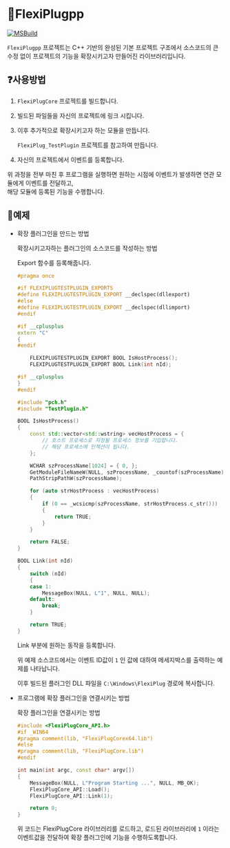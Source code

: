  # 📌FlexiPlugpp

[![MSBuild](https://github.com/kjm99d/FlexiPlugpp/actions/workflows/msbuild.yml/badge.svg)](https://github.com/kjm99d/FlexiPlugpp/actions/workflows/msbuild.yml)

`FlexiPlugpp` 프로젝트는 C++ 기반의 완성된 기본 프로젝트 구조에서 소스코드의 큰 수정 없이 프로젝트의 기능을 확장시키고자 만들어진 라이브러리입니다.

## ❓**사용방법**

1. `FlexiPlugCore` 프로젝트를 빌드합니다.
2. 빌드된 파일들을 자신의 프로젝트에 링크 시킵니다.
3. 이후 추가적으로 확장시키고자 하는 모듈을 만듭니다.
   
    `FlexiPlug_TestPlugin` 프로젝트를 참고하여 만듭니다.
4. 자신의 프로젝트에서 이벤트를 등록합니다.

위 과정을 전부 마친 후 프로그램을 실행하면 원하는 시점에 이벤트가 발생하면 연관 모듈에게 이벤트를 전달하고,   
해당 모듈에 등록된 기능을 수행합니다.
    

## 📖**예제**

- 확장 플러그인을 만드는 방법
  
    확장시키고자하는 플러그인의 소스코드를 작성하는 방법
    
    Export 함수를 등록해줍니다.
    
    ```cpp
    #pragma once
    
    #if FLEXIPLUGTESTPLUGIN_EXPORTS
    #define FLEXIPLUGTESTPLUGIN_EXPORT __declspec(dllexport)
    #else
    #define FLEXIPLUGTESTPLUGIN_EXPORT __declspec(dllimport)
    #endif
    
    #if __cplusplus
    extern "C"
    {
    #endif
    
        FLEXIPLUGTESTPLUGIN_EXPORT BOOL IsHostProcess();
        FLEXIPLUGTESTPLUGIN_EXPORT BOOL Link(int nId);
    
    #if __cplusplus
    }
    #endif
    
    ```
    
    ```cpp
    #include "pch.h"
    #include "TestPlugin.h"
    
    BOOL IsHostProcess()
    {
        const std::vector<std::wstring> vecHostProcess = {
            // 호스트 프로세스로 지정될 프로세스 정보를 기입합니다.
            // 해당 프로세스에 인젝션이 됩니다.
        };
    
        WCHAR szProcessName[1024] = { 0, };
        GetModuleFileNameW(NULL, szProcessName, _countof(szProcessName));
        PathStripPathW(szProcessName);
    
        for (auto strHostProcess : vecHostProcess)
        {
            if (0 == _wcsicmp(szProcessName, strHostProcess.c_str()))
            {
                return TRUE;
            }
        }
    
        return FALSE;
    }
    
    BOOL Link(int nId)
    {
        switch (nId)
        {
        case 1:
            MessageBox(NULL, L"1", NULL, NULL);
        default:
            break;
        }
    
        return TRUE;
    }
    
    ```
    
    Link 부분에 원하는 동작을 등록합니다.
    
    위 예제 소스코드에서는 이벤트 ID값이 `1` 인 값에 대하여 메세지박스를 출력하는 예제를 나타납니다.
    
    이후 빌드된 플러그인 DLL 파일을 `C:\Windows\FlexiPlug` 경로에 복사합니다.
    
- 프로그램에 확장 플러그인을 연결시키는 방법
  
    확장 플러그인을 연결시키는 방법
    
    ```cpp
    #include <FlexiPlugCore_API.h>
    #if _WIN64
    #pragma comment(lib, "FlexiPlugCorex64.lib")
    #else
    #pragma comment(lib, "FlexiPlugCore.lib")
    #endif
    
    int main(int argc, const char* argv[])
    {
        MessageBox(NULL, L"Program Starting ...", NULL, MB_OK);
        FlexiPlugCore_API::Load();
        FlexiPlugCore_API::Link(1);
    
        return 0;
    }
    ```
    
    위 코드는 FlexiPlugCore 라이브러리를 로드하고, 로드된 라이브러리에 `1` 이라는 이벤트값을 전달하여 확장 플러그인에 기능을 수행하도록합니다.
